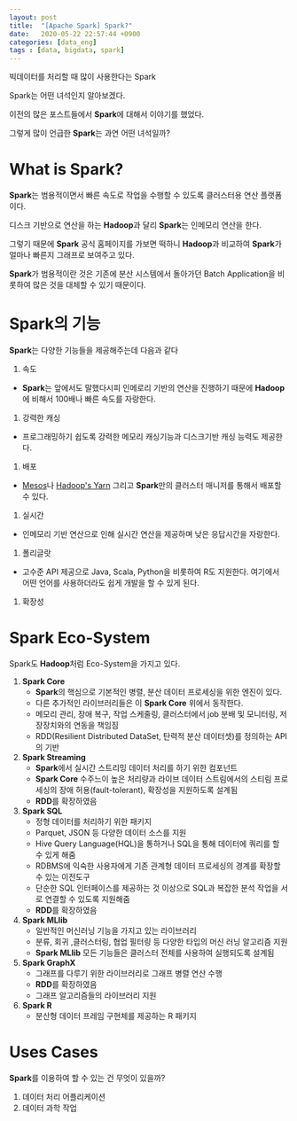 ```yaml
---
layout: post
title:  "[Apache Spark] Spark?"
date:   2020-05-22 22:57:44 +0900
categories: [data_eng]
tags : [data, bigdata, spark]
---
```

빅데이터를 처리할 때 많이 사용한다는 Spark

Spark는 어떤 녀석인지 알아보겠다.

<!--more-->

이전의 많은 포스트들에서 **Spark**에 대해서 이야기를 했었다.

그렇게 많이 언급한 **Spark**는 과연 어떤 녀석일까?

# What is Spark?
**Spark**는 범용적이면서 빠른 속도로 작업을 수행할 수 있도록 클러스터용 연산 플랫폼이다.

디스크 기반으로 연산을 하는 **Hadoop**과 달리 **Spark**는 인메모리 연산을 한다.

그렇기 때문에 **Spark** 공식 홈페이지를 가보면 떡하니 **Hadoop**과 비교하여 **Spark**가 얼마나 빠른지 그래프로 보여주고 있다.

**Spark**가 범용적이란 것은 기존에 분산 시스템에서 돌아가던 Batch Application을 비롯하여 많은 것을 대체할 수 있기 때문이다.

# Spark의 기능
**Spark**는 다양한 기능들을 제공해주는데 다음과 같다

1. 속도
  - **Spark**는 앞에서도 말했다시피 인메로리 기반의 연산을 진행하기 때문에 **Hadoop**에 비해서 100배나 빠른 속도를 자랑한다.
1. 강력한 캐싱
  - 프로그래밍하기 쉽도록 강력한 메모리 캐싱기능과 디스크기반 캐싱 능력도 제공한다.
1. 배포
  - [Mesos](http://mesos.apache.org/)나 [Hadoop's Yarn](https://hadoop.apache.org/docs/current/hadoop-yarn/hadoop-yarn-site/YARN.html) 그리고 **Spark**만의 클러스터 매니저를 통해서 배포할 수 있다.
1. 실시간
  - 인메모리 기반 연산으로 인해 실시간 연산을 제공하며 낮은 응답시간을 자랑한다.
1. 폴리글랏
  - 고수준 API 제공으로 Java, Scala, Python을 비롯하여 R도 지원한다. 여기에서 어떤 언어를 사용하더라도 쉽게 개발을 할 수 있게 된다.
1. 확장성

# Spark Eco-System
Spark도 **Hadoop**처럼 Eco-System을 가지고 있다.

1. **Spark Core**
   - **Spark**의 핵심으로 기본적인 병렬, 분산 데이터 프로세싱을 위한 엔진이 있다.
   - 다른 추가적인 라이브러리들은 이 **Spark Core** 위에서 동작한다.
   - 메모리 관리, 장애 복구, 작업 스케줄링, 클러스터에서 job 분배 및 모니터링, 저장장치와의 연동을 책임짐
   - RDD(Resilient Distributed DataSet, 탄력적 분산 데이터셋)를 정의하는 API의 기반
1. **Spark Streaming**
   - **Spark**에서 실시간 스트리밍 데이터 처리를 하기 위한 컴포넌트
   - **Spark Core** 수주느이 높은 처리량과 라이브 데이터 스트림에서의 스티림 프로세싱의 장애 허용(fault-tolerant), 확장성을 지원하도록 설계됨
   - **RDD**를 확장하였음
1. **Spark SQL**
   - 정형 데이터를 처리하기 위한 패키지
   - Parquet, JSON 등 다양한 데이터 소스를 지원
   - Hive Query Language(HQL)을 통하거나 SQL을 통해 데이터에 쿼리를 할 수 있게 해줌
   - RDBMS에 익숙한 사용자에게 기존 관계형 데이터 프로세싱의 경계를 확장할 수 있는 이전도구
   - 단순한 SQL 인터페이스를 제공하는 것 이상으로 SQL과 복잡한 분석 작업을 서로 연결할 수 있도록 지원해줌
   - **RDD**를 확장하였음
1. **Spark MLlib**
   - 일반적인 머신러닝 기능을 가지고 있는 라이브러리
   - 분류, 회귀 ,클러스터링, 협업 필터링 등 다양한 타입의 머신 러닝 알고리즘 지원
   - **Spark MLlib** 모든 기능들은 클러스터 전체를 사용하여 실행되도록 설계됨
1. **Spark GraphX**
   - 그래프를 다루기 위한 라이브러리로 그래프 병렬 연산 수행
   - **RDD**를 확장하였음
   - 그래프 알고리즘들의 라이브러리 지원
1. **Spark R**
   - 분산형 데이터 프레임 구현체를 제공하는 R 패키지

# Uses Cases
**Spark**를 이용하여 할 수 있는 건 무엇이 있을까?

1. 데이터 처리 어플리케이션
1. 데이터 과학 작업

